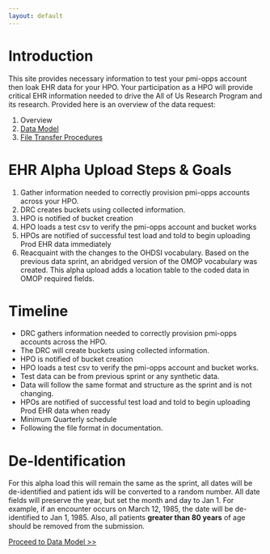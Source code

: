 ```yaml
---
layout: default
---
```


# Introduction

This site provides necessary information to test your pmi-opps account then loak EHR data for your HPO.  Your participation as a HPO will provide critical EHR information needed to drive the All of Us Research Program and its research. Provided here is an overview of the data request:

 1. Overview
 1. [Data Model](data_model.md)
 1. [File Transfer Procedures](file_transfer_procedures.md)

# EHR Alpha Upload Steps & Goals

1. Gather information needed to correctly provision pmi-opps accounts across your HPO.
1. DRC creates buckets using collected information.
1. HPO is notified of bucket creation
1. HPO loads a test csv to verify the pmi-opps account and bucket works
1. HPOs are notified of successful test load and told to begin uploading Prod EHR data immediately
1. Reacquaint with the changes to the OHDSI vocabulary. Based on the previous data sprint, an abridged version of the OMOP vocabulary was created. This alpha upload adds a location table to the coded data in OMOP required fields.

# Timeline

* DRC gathers information needed to correctly provision pmi-opps accounts across the HPO.
* The DRC will create buckets using collected information.
* HPO is notified of bucket creation
* HPO loads a test csv to verify the pmi-opps account and bucket works.  
 * Test data can be from previous sprint or any synthetic data.
* Data will follow the same format and structure as the sprint and is not changing.
* HPOs are notified of successful test load and told to begin uploading Prod EHR data when ready 
* Minimum Quarterly schedule
* Following the file format in documentation. 

# De-Identification

For this alpha load this will remain the same as the sprint, all dates will be de-identified and patient ids will be converted to a random number. All date fields will preserve the year, but set the month and day to Jan 1. For example, if an encounter occurs on March 12, 1985, the date will be de-identified to Jan 1, 1985. Also, all patients **greater than 80 years** of age should be removed from the submission.

[Proceed to Data Model >>](data_model.md)
